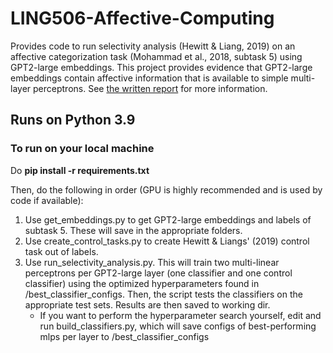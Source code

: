 # LING506-Affective-Computing
Provides code to run selectivity analysis (Hewitt & Liang, 2019) on an affective categorization task 
(Mohammad et al., 2018, subtask 5) using GPT2-large embeddings. This project provides evidence that GPT2-large 
embeddings contain affective information that is available to simple multi-layer perceptrons. See [the written report](chia_report.pdf) for more information.

## Runs on Python 3.9

### To run on your local machine
Do **pip install -r requirements.txt**

Then, do the following in order (GPU is highly recommended and is used by code if available):
1) Use get_embeddings.py to get GPT2-large embeddings and labels of subtask 5. These will save in the appropriate folders.
2) Use create_control_tasks.py to create Hewitt & Liangs' (2019) control task out of labels.
3) Use run_selectivity_analysis.py. This will train two multi-linear perceptrons per GPT2-large layer (one classifier and one control classifier) using the optimized hyperparameters found in /best_classifier_configs. Then, the script tests the classifiers on the appropriate test sets. Results are then saved to working dir.
   * If you want to perform the hyperparameter search yourself, edit and run build_classifiers.py, which will save configs of best-performing mlps per layer to /best_classifier_configs
